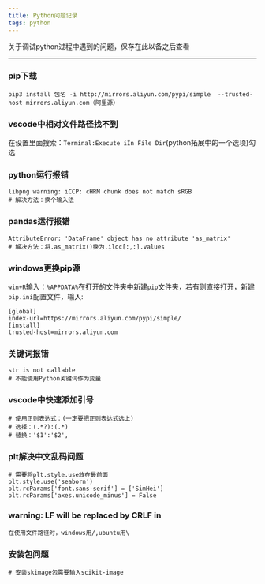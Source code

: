 ```yaml
---
title: Python问题记录
tags: python
---
```


关于调试python过程中遇到的问题，保存在此以备之后查看

<!--more-->

---

### pip下载

```shell
pip3 install 包名 -i http://mirrors.aliyun.com/pypi/simple  --trusted-host mirrors.aliyun.com（阿里源）
```

### vscode中相对文件路径找不到

在设置里面搜索：`Terminal:Execute iIn File Dir`(python拓展中的一个选项)勾选

### python运行报错

```shell
libpng warning: iCCP: cHRM chunk does not match sRGB
# 解决方法：换个输入法
```

### pandas运行报错

```shell
AttributeError: 'DataFrame' object has no attribute 'as_matrix'
# 解决方法：将.as_matrix()换为.iloc[:,:].values
```

### windows更换pip源

`win+R`输入：`%APPDATA%`在打开的文件夹中新建`pip`文件夹，若有则直接打开，新建`pip.ini`配置文件，输入:

```shell
[global]
index-url=https://mirrors.aliyun.com/pypi/simple/
[install]
trusted-host=mirrors.aliyun.com
```

### 关键词报错

```shell
str is not callable
# 不能使用Python关键词作为变量
```

### vscode中快速添加引号

```shell
# 使用正则表达式：(一定要把正则表达式选上)
# 选择：(.*?):(.*)
# 替换：'$1':'$2',
```

### plt解决中文乱码问题

```shell
# 需要将plt.style.use放在最前面
plt.style.use('seaborn')
plt.rcParams['font.sans-serif'] = ['SimHei']
plt.rcParams['axes.unicode_minus'] = False
```

### warning: LF will be replaced by CRLF in

```shell
在使用文件路径时，windows用/,ubuntu用\
```

### 安装包问题

```shell
# 安装skimage包需要输入scikit-image
```

